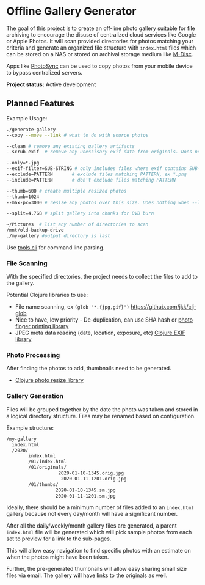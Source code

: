 # Offline Gallery Generator

The goal of this project is to create an off-line photo gallery suitable for
file archiving to encourage the disuse of centralized cloud services like Google
or Apple Photos. It will scan provided directories for photos matching your
criteria and generate an organized file structure with `index.html` files which
can be stored on a NAS or stored on archival storage medium like [M-Disc](https://en.wikipedia.org/wiki/M-DISC).

Apps like
[PhotoSync](https://www.photosync-app.com/home.html)
can be used to copy photos from your mobile device to bypass centralized servers.

**Project status:** Active development


## Planned Features

Example Usage:

``` sh
./generate-gallery
--copy --move --link # what to do with source photos

--clean # remove any existing gallery artifacts
--scrub-exif  # remove any unessisary exif data from originals. Does nothing when --link

--only=*.jpg
--exif-filter=SUB-STRING # only includes files where exif contains SUB-STRING.
--exclude=PATTERN       # exclude files matching PATTERN, ex *.png
--include=PATTERN       # don't exclude files matching PATTERN

--thumb=600 # create multiple resized photos 
--thumb=1024
--max-px=3000 # resize any photos over this size. Does nothing when --link

--split=4.7GB # split gallery into chunks for DVD burn

~/Pictures  # list any number of directories to scan
/mnt/old-backup-drive
./my-gallery #output directory is last
```

Use [tools.cli](https://github.com/clojure/tools.cli) for command line parsing.

### File Scanning
With the specified directories, the project needs to collect the files to add to
the gallery. 

Potential Clojure libraries to use:

* File name scanning, ex `(glob "*.{jpg,gif}")` https://github.com/jkk/clj-glob
* Nice to have, low priority - De-duplication, can use SHA hash or [photo finger
  printing library](https://github.com/KilianB/JImageHash)
* JPEG meta data reading (date, location, exposure, etc) [Clojure EXIF library](https://github.com/joshuamiller/exif-processor)

### Photo Processing

After finding the photos to add, thumbnails need to be generated.

* [Clojure photo resize library](https://github.com/josephwilk/image-resizer)



### Gallery Generation

Files will be grouped together by the date the photo was taken and stored in a logical
directory structure. Files may be renamed based on configuration.

Example structure:

``` sh
/my-gallery
  index.html
  /2020/
        index.html
        /01/index.html
        /01/originals/
                   2020-01-10-1345.orig.jpg
                    2020-01-11-1201.orig.jpg
        /01/thumbs/
                  2020-01-10-1345.sm.jpg
                  2020-01-11-1201.sm.jpg
```

Ideally, there should be a minimum number of files added to an `index.html`
gallery because not every day/month will have a significant number.

After all the daily/weekly/month gallery files are generated, a parent
`index.html` file will be generated which will pick sample photos from each set
to preview for a link to the sub-pages.

This will allow easy navigation to find specific photos with an estimate on
when the photos might have been taken.

Further, the pre-generated thumbnails will allow easy sharing small size files
via email. The gallery will have links to the originals as well.

